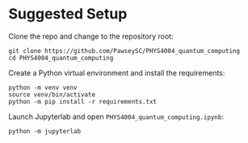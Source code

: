 # Suggested Setup

Clone the repo and change to the repository root:
```
git clone https://github.com/PawseySC/PHYS4004_quantum_computing
cd PHYS4004_quantum_computing
```

Create a Python virtual environment and install the requirements:
```
python -m venv venv
source venv/bin/activate
python -m pip install -r requirements.txt
```

Launch Jupyterlab and open `PHYS4004_quantum_computing.ipynb`:
```
python -m jupyterlab
```
